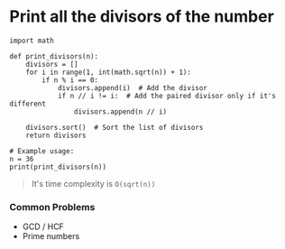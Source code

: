 # Print all the divisors of the number

```pseudocode
import math

def print_divisors(n):
    divisors = []
    for i in range(1, int(math.sqrt(n)) + 1):
        if n % i == 0:
            divisors.append(i)  # Add the divisor
            if n // i != i:  # Add the paired divisor only if it's different
                divisors.append(n // i)
    
    divisors.sort()  # Sort the list of divisors
    return divisors

# Example usage:
n = 36
print(print_divisors(n))

```

> It's time complexity is `O(sqrt(n))`

### Common Problems
- GCD / HCF
- Prime numbers